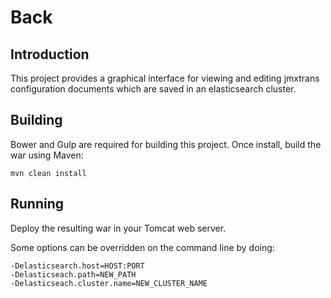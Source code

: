 # Back

## Introduction

This project provides a graphical interface for viewing and editing jmxtrans configuration documents which are saved in an elasticsearch cluster.

## Building

Bower and Gulp are required for building this project. Once install, build the war using Maven:

    mvn clean install

## Running

Deploy the resulting war in your Tomcat web server.

Some options can be overridden on the command line by doing:

    -Delasticsearch.host=HOST:PORT
    -Delasticseach.path=NEW_PATH
    -Delasticseach.cluster.name=NEW_CLUSTER_NAME